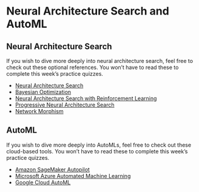 # Neural Architecture Search and AutoML

## Neural Architecture Search

If you wish to dive more deeply into neural architecture search, feel free to check out these optional references. You won’t have to read these to complete this week’s practice quizzes.

+ [Neural Architecture Search](https://arxiv.org/pdf/1808.05377.pdf)
+ [Bayesian Optimization](https://distill.pub/2020/bayesian-optimization/)
+ [Neural Architecture Search with Reinforcement Learning](https://arxiv.org/pdf/1611.01578.pdf)
+ [Progressive Neural Architecture Search](https://arxiv.org/pdf/1712.00559.pdf)
+ [Network Morphism](https://arxiv.org/abs/1603.01670)

## AutoML

If you wish to dive more deeply into AutoMLs, feel free to check out these cloud-based tools. You won’t have to read these to complete this week’s practice quizzes.

+ [Amazon SageMaker Autopilot](https://aws.amazon.com/sagemaker/autopilot)
+ [Microsoft Azure Automated Machine Learning](https://azure.microsoft.com/en-in/services/machine-learning/automatedml/)
+ [Google Cloud AutoML](https://cloud.google.com/automl)
